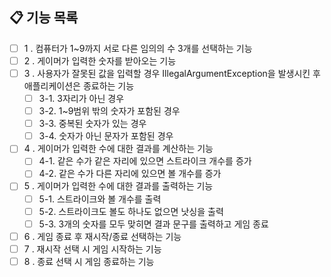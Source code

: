 ## 📋 기능 목록

- [ ] 1 . 컴퓨터가 1~9까지 서로 다른 임의의 수 3개를 선택하는 기능
- [ ] 2 . 게이머가 입력한 숫자를 받아오는 기능
- [ ] 3 . 사용자가 잘못된 값을 입력할 경우 IllegalArgumentException을 발생시킨 후 애플리케이션은 종료하는 기능
    - [ ] 3-1. 3자리가 아닌 경우
    - [ ] 3-2. 1~9범위 밖의 숫자가 포함된 경우
    - [ ] 3-3. 중복된 숫자가 있는 경우
    - [ ] 3-4. 숫자가 아닌 문자가 포함된 경우
- [ ] 4 . 게이머가 입력한 수에 대한 결과를 계산하는 기능
    - [ ] 4-1. 같은 수가 같은 자리에 있으면 스트라이크 개수를 증가
    - [ ] 4-2. 같은 수가 다른 자리에 있으면 볼 개수를 증가
- [ ] 5 . 게이머가 입력한 수에 대한 결과를 출력하는 기능
  - [ ] 5-1. 스트라이크와 볼 개수를 출력
  - [ ] 5-2. 스트라이크도 볼도 하나도 없으면 낫싱을 출력
  - [ ] 5-3. 3개의 숫자를 모두 맞히면 결과 문구를 출력하고 게임 종료
- [ ] 6 . 게임 종료 후 재시작/종료 선택하는 기능
- [ ] 7 . 재시작 선택 시 게임 시작하는 기능
- [ ] 8 . 종료 선택 시 게임 종료하는 기능
